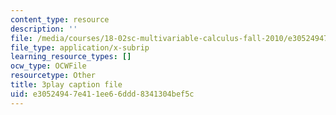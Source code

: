 ```yaml
---
content_type: resource
description: ''
file: /media/courses/18-02sc-multivariable-calculus-fall-2010/e30524947e411ee66ddd8341304bef5c_YwZYSTQs-Hk.srt
file_type: application/x-subrip
learning_resource_types: []
ocw_type: OCWFile
resourcetype: Other
title: 3play caption file
uid: e3052494-7e41-1ee6-6ddd-8341304bef5c
---
```


